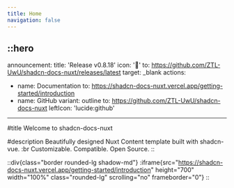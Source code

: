```yaml
---
title: Home
navigation: false
---
```


::hero
---
announcement:
  title: 'Release v0.8.18'
  icon: '🎉'
  to: https://github.com/ZTL-UwU/shadcn-docs-nuxt/releases/latest
  target: _blank
actions:
  - name: Documentation
    to: https://shadcn-docs-nuxt.vercel.app/getting-started/introduction
  - name: GitHub
    variant: outline
    to: https://github.com/ZTL-UwU/shadcn-docs-nuxt
    leftIcon: 'lucide:github'
---

#title
Welcome to shadcn-docs-nuxt

#description
Beautifully designed Nuxt Content template built with shadcn-vue. :br Customizable. Compatible. Open Source.
::

::div{class="border rounded-lg shadow-md"}
  :iframe{src="https://shadcn-docs-nuxt.vercel.app/getting-started/introduction" height="700" width="100%" class="rounded-lg" scrolling="no" frameborder="0"}
::
